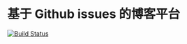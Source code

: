 # 基于 Github issues 的博客平台
[![Build Status](https://travis-ci.org/CoderMing/blogsue.svg?branch=master)](https://travis-ci.org/CoderMing/blogsue)

